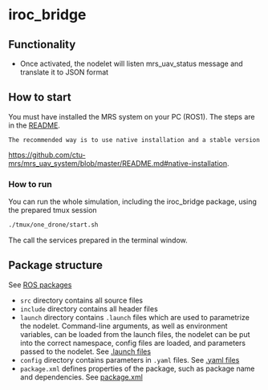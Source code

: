 # iroc_bridge
 
## Functionality

* Once activated, the nodelet will listen mrs_uav_status message and translate it to JSON format

## How to start
You must have installed the MRS system on your PC (ROS1). 
The steps are in the [README](https://github.com/ctu-mrs/mrs_uav_system/blob/master/README.md).

`The recommended way is to use native installation and a stable version`

https://github.com/ctu-mrs/mrs_uav_system/blob/master/README.md#native-installation.  

### How to run
You can run the whole simulation, including the iroc_bridge package, using the prepared tmux session

```bash
./tmux/one_drone/start.sh
```

The call the services prepared in the terminal window.

## Package structure

See [ROS packages](http://wiki.ros.org/Packages)

* `src` directory contains all source files
* `include` directory contains all header files
* `launch` directory contains `.launch` files which are used to parametrize the nodelet. Command-line arguments, as well as environment variables, can be loaded from the launch files, the nodelet can be put into the correct namespace, config files are loaded, and parameters passed to the nodelet. See [.launch files](http://wiki.ros.org/roslaunch/XML)
* `config` directory contains parameters in `.yaml` files. See [.yaml files](http://wiki.ros.org/rosparam)
* `package.xml` defines properties of the package, such as package name and dependencies. See [package.xml](http://wiki.ros.org/catkin/package.xml)
